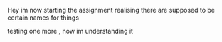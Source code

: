 Hey im now starting the assignment realising there are supposed to be certain names for things


testing one more , now im understanding it
